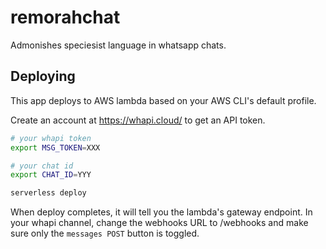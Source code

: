 # remorahchat

Admonishes speciesist language in whatsapp chats.

## Deploying

This app deploys to AWS lambda based on your AWS CLI's default profile.

Create an account at https://whapi.cloud/ to get an API token.

```sh
# your whapi token
export MSG_TOKEN=XXX

# your chat id
export CHAT_ID=YYY

serverless deploy
```

When deploy completes, it will tell you the lambda's gateway endpoint. In your whapi channel, change the webhooks URL
to <gateway>/webhooks and make sure only the `messages POST` button is toggled.